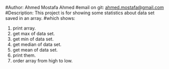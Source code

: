 #Author: Ahmed Mostafa Ahmed
#email on git: ahmed.mostafa@gmail.com
#Description:
This project is for showing some statistics about data set saved in an array.
#which shows:
1) print array.
2) get max of data set.
3) get min of data set.
4) get median of data set.
5) get mean of data set.
6) print them.
7) order array from high to low.
